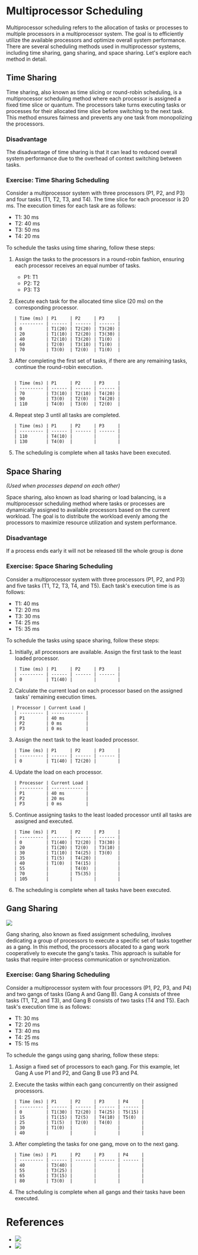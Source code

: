 # Multiprocessor Scheduling

Multiprocessor scheduling refers to the allocation of tasks or processes to multiple processors in a multiprocessor system. The goal is to efficiently utilize the available processors and optimize overall system performance. There are several scheduling methods used in multiprocessor systems, including time sharing, gang sharing, and space sharing. Let's explore each method in detail.

## Time Sharing

Time sharing, also known as time slicing or round-robin scheduling, is a multiprocessor scheduling method where each processor is assigned a fixed time slice or quantum. The processors take turns executing tasks or processes for their allocated time slice before switching to the next task. This method ensures fairness and prevents any one task from monopolizing the processors.

### Disadvantage

The disadvantage of time sharing is that it can lead to reduced overall system performance due to the overhead of context switching between tasks.

### Exercise: Time Sharing Scheduling

Consider a multiprocessor system with three processors (P1, P2, and P3) and four tasks (T1, T2, T3, and T4). The time slice for each processor is 20 ms. The execution times for each task are as follows:

- T1: 30 ms
- T2: 40 ms
- T3: 50 ms
- T4: 20 ms

To schedule the tasks using time sharing, follow these steps:

1. Assign the tasks to the processors in a round-robin fashion, ensuring each processor receives an equal number of tasks.
   - P1: T1
   - P2: T2
   - P3: T3

2. Execute each task for the allocated time slice (20 ms) on the corresponding processor.


```
   | Time (ms) | P1     | P2     | P3     |
   | --------- | ------ | ------ | ------ |
   | 0         | T1(20) | T2(20) | T3(20) |
   | 20        | T1(10) | T2(20) | T3(30) |
   | 40        | T2(10) | T3(20) | T1(0)  |
   | 60        | T2(0)  | T3(10) | T1(0)  |
   | 70        | T3(0)  | T2(0)  | T1(0)  |
```


3. After completing the first set of tasks, if there are any remaining tasks, continue the round-robin execution.

```

   | Time (ms) | P1     | P2     | P3     |
   | --------- | ------ | ------ | ------ |
   | 70        | T3(10) | T2(10) | T4(20) |
   | 90        | T3(0)  | T2(0)  | T4(20) |
   | 110       | T4(0)  | T3(0)  | T2(0)  |

```

4. Repeat step 3 until all tasks are completed.


```
   | Time (ms) | P1     | P2     | P3     |
   | --------- | ------ | ------ | ------ |
   | 110       | T4(10) |        |        |
   | 130       | T4(0)  |        |        |
```


5. The scheduling is complete when all tasks have been executed.
## Space Sharing
*(Used when processes depend on each other)*

Space sharing, also known as load sharing or load balancing, is a multiprocessor scheduling method where tasks or processes are dynamically assigned to available processors based on the current workload. The goal is to distribute the workload evenly among the processors to maximize resource utilization and system performance.

### Disadvantage 
If a process ends early it will not be released till the whole group is done

### Exercise: Space Sharing Scheduling

Consider a multiprocessor system with three processors (P1, P2, and P3) and five tasks (T1, T2, T3, T4, and T5). Each task's execution time is as follows:

- T1: 40 ms
- T2: 20 ms
- T3: 30 ms
- T4: 25 ms
- T5: 35 ms

To schedule the tasks using space sharing, follow these steps:

1. Initially, all processors are available. Assign the first task to the least loaded processor.

```
   | Time (ms) | P1     | P2     | P3     |
   | --------- | ------ | ------ | ------ |
   | 0         | T1(40) |        |        |

```

2. Calculate the current load on each processor based on the assigned tasks' remaining execution times.
 
```
  | Processor | Current Load |
   | --------- | ------------ |
   | P1        | 40 ms        |
   | P2        | 0 ms         |
   | P3        | 0 ms         |
```

3. Assign the next task to the least loaded processor.

```
   | Time (ms) | P1     | P2     | P3     |
   | --------- | ------ | ------ | ------ |
   | 0         | T1(40) | T2(20) |        |
```

4. Update the load on each processor.

```
   | Processor | Current Load |
   | --------- | ------------ |
   | P1        | 40 ms        |
   | P2        | 20 ms        |
   | P3        | 0 ms         |

```

5. Continue assigning tasks to the least loaded processor until all tasks are assigned and executed.

```
   | Time (ms) | P1     | P2     | P3     |
   | --------- | ------ | ------ | ------ |
   | 0         | T1(40) | T2(20) | T3(30) |
   | 20        | T1(20) | T2(0)  | T3(10) |
   | 30        | T1(10) | T4(25) | T3(0)  |
   | 35        | T1(5)  | T4(20) |        |
   | 40        | T1(0)  | T4(15) |        |
   | 55        |        | T4(0)  |        |
   | 70        |        | T5(35) |        |
   | 105       |        |        |        |

```

6. The scheduling is complete when all tasks have been executed.

## Gang Sharing

![](https://m.media-amazon.com/images/M/MV5BMThlOWE3MWEtZjM4Ny00M2FiLTkyMmYtZGY3ZTcyMzM5YmNlXkEyXkFqcGdeQWpnYW1i._V1_.jpg)

Gang sharing, also known as fixed assignment scheduling, involves dedicating a group of processors to execute a specific set of tasks together as a gang. In this method, the processors allocated to a gang work cooperatively to execute the gang's tasks. This approach is suitable for tasks that require inter-process communication or synchronization.

### Exercise: Gang Sharing Scheduling

Consider a multiprocessor system with four processors (P1, P2, P3, and P4) and two gangs of tasks (Gang A and Gang B). Gang A consists of three tasks (T1, T2, and T3), and Gang B consists of two tasks (T4 and T5). Each task's execution time is as follows:

- T1: 30 ms
- T2: 20 ms
- T3: 40 ms
- T4: 25 ms
- T5: 15 ms

To schedule the gangs using gang sharing, follow these steps:

1. Assign a fixed set of processors to each gang. For this example, let Gang A use P1 and P2, and Gang B use P3 and P4.

2. Execute the tasks within each gang concurrently on their assigned processors.


```
   | Time (ms) | P1     | P2     | P3     | P4     |
   | --------- | ------ | ------ | ------ | ------ |
   | 0         | T1(30) | T2(20) | T4(25) | T5(15) |
   | 15        | T1(15) | T2(5)  | T4(10) | T5(0)  |
   | 25        | T1(5)  | T2(0)  | T4(0)  |        |
   | 30        | T1(0)  |        |        |        |
   | 40        |        |        |        |        |

```

3. After completing the tasks for one gang, move on to the next gang.


```
   | Time (ms) | P1     | P2     | P3     | P4     |
   | --------- | ------ | ------ | ------ | ------ |
   | 40        | T3(40) |        |        |        |
   | 55        | T3(25) |        |        |        |
   | 65        | T3(15) |        |        |        |
   | 80        | T3(0)  |        |        |        |
```


4. The scheduling is complete when all gangs and their tasks have been executed.

# References


* ![](https://youtu.be/rUFHVVaVt7g)
* ![](https://youtu.be/L56xPaMxYHs)